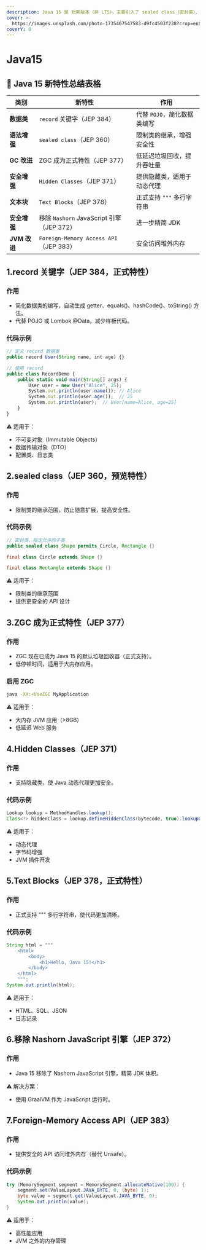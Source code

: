 ```yaml
---
description: Java 15 是 短期版本（非 LTS），主要引入了 sealed class（密封类）、record（正式支持）、ZGC 改进、文本块增强 等新特性。
cover: >-
  https://images.unsplash.com/photo-1735467547583-d9fc4503f238?crop=entropy&cs=srgb&fm=jpg&ixid=M3wxOTcwMjR8MHwxfHJhbmRvbXx8fHx8fHx8fDE3Mzg4NDM2ODN8&ixlib=rb-4.0.3&q=85
coverY: 0
---
```


# Java15

## 📌 Java 15 新特性总结表格

| **类别**     | **新特性**                              | **作用**            |
| ---------- | ------------------------------------ | ----------------- |
| **数据类**    | `record` 关键字（JEP 384）                | 代替 `POJO`，简化数据类编写 |
| **语法增强**   | `sealed class`（JEP 360）              | 限制类的继承，增强安全性      |
| **GC 改进**  | ZGC 成为正式特性（JEP 377）                  | 低延迟垃圾回收，提升吞吐量     |
| **安全增强**   | `Hidden Classes`（JEP 371）            | 提供隐藏类，适用于动态代理     |
| **文本块**    | `Text Blocks`（JEP 378）               | 正式支持 `"""` 多行字符串  |
| **安全增强**   | 移除 `Nashorn` JavaScript 引擎（JEP 372）  | 进一步精简 JDK         |
| **JVM 改进** | `Foreign-Memory Access API`（JEP 383） | 安全访问堆外内存          |

## 1.record 关键字（JEP 384，正式特性）

### 作用

* 简化数据类的编写，自动生成 getter、equals()、hashCode()、toString() 方法。
* 代替 POJO 或 Lombok @Data，减少样板代码。

### 代码示例

```javascript
// 定义 record 数据类
public record User(String name, int age) {}

// 使用 record
public class RecordDemo {
    public static void main(String[] args) {
        User user = new User("Alice", 25);
        System.out.println(user.name()); // Alice
        System.out.println(user.age());  // 25
        System.out.println(user);  // User[name=Alice, age=25]
    }
}
```

⚠️ 适用于：

* 不可变对象（Immutable Objects）
* 数据传输对象（DTO）
* 配置类、日志类

## 2.sealed class（JEP 360，预览特性）

### 作用

* 限制类的继承范围，防止随意扩展，提高安全性。

### 代码示例

```java
// 密封类，指定允许的子类
public sealed class Shape permits Circle, Rectangle {}

final class Circle extends Shape {}

final class Rectangle extends Shape {}
```

⚠️ 适用于：

* 限制类的继承范围
* 提供更安全的 API 设计

## 3.ZGC 成为正式特性（JEP 377）

### 作用

* ZGC 现在已成为 Java 15 的默认垃圾回收器（正式支持）。
* 低停顿时间，适用于大内存应用。

### 启用 ZGC

```sh
java -XX:+UseZGC MyApplication
```

⚠️ 适用于：

* 大内存 JVM 应用（>8GB）
* 低延迟 Web 服务

## 4.Hidden Classes（JEP 371）

### 作用

* 支持隐藏类，使 Java 动态代理更加安全。

### 代码示例

```java
Lookup lookup = MethodHandles.lookup();
Class<?> hiddenClass = lookup.defineHiddenClass(bytecode, true).lookupClass();
```

⚠️ 适用于：

* 动态代理
* 字节码增强
* JVM 插件开发

## 5.Text Blocks（JEP 378，正式特性）

### 作用

* 正式支持 """ 多行字符串，使代码更加清晰。

### 代码示例

```java
String html = """
    <html>
        <body>
            <h1>Hello, Java 15!</h1>
        </body>
    </html>
    """;
System.out.println(html);
```

⚠️ 适用于：

* HTML、SQL、JSON
* 日志记录

## 6.移除 Nashorn JavaScript 引擎（JEP 372）

### 作用

* Java 15 移除了 Nashorn JavaScript 引擎，精简 JDK 体积。

⚠️ 解决方案：

* 使用 GraalVM 作为 JavaScript 运行时。

## 7.Foreign-Memory Access API（JEP 383）

### 作用

* 提供安全的 API 访问堆外内存（替代 Unsafe）。

### 代码示例

```java
try (MemorySegment segment = MemorySegment.allocateNative(100)) {
    segment.set(ValueLayout.JAVA_BYTE, 0, (byte) 1);
    byte value = segment.get(ValueLayout.JAVA_BYTE, 0);
    System.out.println(value);
}
```

⚠️ 适用于：

* 高性能应用
* JVM 之外的内存管理






